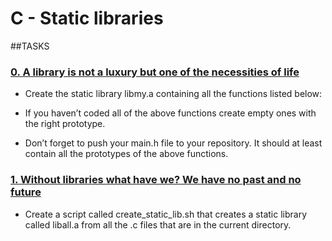 # C - Static libraries


##TASKS


### [0. A library is not a luxury but one of the necessities of life](libmy.a)


* Create the static library libmy.a containing all the functions listed below:


* If you haven’t coded all of the above functions create empty ones with the right prototype.


* Don’t forget to push your main.h file to your repository. It should at least contain all the prototypes of the above functions.


### [1. Without libraries what have we? We have no past and no future](create_static_lib.sh)


* Create a script called create_static_lib.sh that creates a static library called liball.a from all the .c files that are in the current directory.

